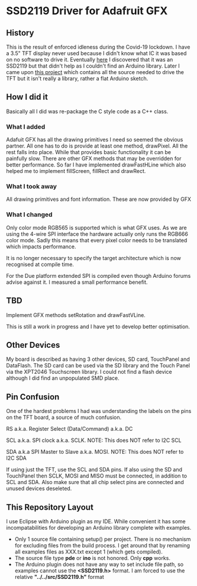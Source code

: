 # SSD2119 Driver for Adafruit GFX
## History
This is the result of enforced idleness during the Covid-19 lockdown. I have a 3.5" TFT display never used because I didn't know what IC it was based on no software to drive it. 
Eventually  <a href="https://www.alibaba.com/product-detail/3-5-TFT-LCD-Module-Display_1976721279.html">here</a> I discovered that it was an SSD2119 but that didn't help as I couldn't find an Arduino library.
Later I came upon <a href="https://github.com/TheFax/SSD2119-library">this project</a> which contains all the source needed to drive the TFT but it isn't really a library, rather a flat Arduino sketch.
## How I did it
Basically all I did was re-package the C style code as a C++ class.<p>
### What I added
Adafuit GFX has all the drawing primitives I need so seemed the obvious partner. All one has to do is provide at least one method, drawPixel. All the rest falls into place.
While that provides basic functionality it can be painfully slow. There are other GFX methods that may be overridden for better performance. So far I have implemented drawFastHLine which also helped me to implement fillScreen, fillRect and drawRect.
### What I took away
All drawing primitives and font information. These are now provided by GFX
### What I changed
Only color mode RGB565 is supported which is what GFX uses. As we are using the 4-wire SPI interface the hardware actually only runs the RGB666 color mode. Sadly this means that every pixel color needs to be translated which impacts performance.<p>
It is no longer necessary to specify the target architecture which is now recognised at compile time.<p>
For the Due platform extended SPI is compiled even though Arduino forums advise against it. I measured a small performance benefit.
## TBD
Implement GFX methods setRotation and drawFastVLine.<p>
This is still a work in progress and I have yet to develop better optimisation.<p>
## Other Devices
My board is described as having 3 other devices, SD card, TouchPanel and DataFlash. The SD card can be used via the SD library and the Touch Panel via the XPT2046 Touchscreen library. I could not find a flash device although I did find an unpopulated SMD place.
## Pin Confusion
One of the hardest problems I had was understanding the labels on the pins on the TFT board, a source of much confusion.<p>
RS   a.k.a. Register Select (Data/Command) a.k.a. DC<p>
SCL  a.k.a. SPI clock a.k.a. SCLK.  NOTE: This does NOT refer to I2C SCL<p>
SDA  a.k.a  SPI Master to Slave a.k.a. MOSI.  NOTE: This does NOT refer to I2C SDA<p>
If using just the TFT, use the SCL and SDA pins. If also using the SD and TouchPanel then SCLK, MOSI and MISO must be connected, in addition to SCL and SDA. Also make sure that all chip select pins are connected and unused devices deseleted.  
## This Repository Layout
I use Eclipse with Arduino plugin as my IDE. While convenient it has some incompatabilities for developing an Arduino library
complete with examples.
- Only 1 source file containing setup() per project. There is no mechanism for excluding files from the build process.
I get around that by renaming all examples files as XXX.txt except 1 (which gets compiled).
- The source file type **pde** or **ino** is not honored. Only **cpp** works.
- The Arduino plugin does not have any way to set include file path, so examples cannot use the **<SSD2119.h>** format.
I am forced to use the relative **"../../src/SSD2119.h"** format
